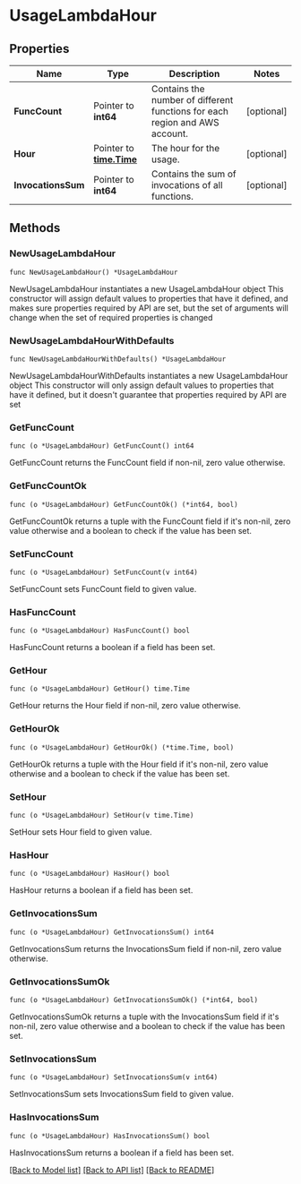 # UsageLambdaHour

## Properties

Name | Type | Description | Notes
------------ | ------------- | ------------- | -------------
**FuncCount** | Pointer to **int64** | Contains the number of different functions for each region and AWS account. | [optional] 
**Hour** | Pointer to [**time.Time**](time.Time.md) | The hour for the usage. | [optional] 
**InvocationsSum** | Pointer to **int64** | Contains the sum of invocations of all functions. | [optional] 

## Methods

### NewUsageLambdaHour

`func NewUsageLambdaHour() *UsageLambdaHour`

NewUsageLambdaHour instantiates a new UsageLambdaHour object
This constructor will assign default values to properties that have it defined,
and makes sure properties required by API are set, but the set of arguments
will change when the set of required properties is changed

### NewUsageLambdaHourWithDefaults

`func NewUsageLambdaHourWithDefaults() *UsageLambdaHour`

NewUsageLambdaHourWithDefaults instantiates a new UsageLambdaHour object
This constructor will only assign default values to properties that have it defined,
but it doesn't guarantee that properties required by API are set

### GetFuncCount

`func (o *UsageLambdaHour) GetFuncCount() int64`

GetFuncCount returns the FuncCount field if non-nil, zero value otherwise.

### GetFuncCountOk

`func (o *UsageLambdaHour) GetFuncCountOk() (*int64, bool)`

GetFuncCountOk returns a tuple with the FuncCount field if it's non-nil, zero value otherwise
and a boolean to check if the value has been set.

### SetFuncCount

`func (o *UsageLambdaHour) SetFuncCount(v int64)`

SetFuncCount sets FuncCount field to given value.

### HasFuncCount

`func (o *UsageLambdaHour) HasFuncCount() bool`

HasFuncCount returns a boolean if a field has been set.

### GetHour

`func (o *UsageLambdaHour) GetHour() time.Time`

GetHour returns the Hour field if non-nil, zero value otherwise.

### GetHourOk

`func (o *UsageLambdaHour) GetHourOk() (*time.Time, bool)`

GetHourOk returns a tuple with the Hour field if it's non-nil, zero value otherwise
and a boolean to check if the value has been set.

### SetHour

`func (o *UsageLambdaHour) SetHour(v time.Time)`

SetHour sets Hour field to given value.

### HasHour

`func (o *UsageLambdaHour) HasHour() bool`

HasHour returns a boolean if a field has been set.

### GetInvocationsSum

`func (o *UsageLambdaHour) GetInvocationsSum() int64`

GetInvocationsSum returns the InvocationsSum field if non-nil, zero value otherwise.

### GetInvocationsSumOk

`func (o *UsageLambdaHour) GetInvocationsSumOk() (*int64, bool)`

GetInvocationsSumOk returns a tuple with the InvocationsSum field if it's non-nil, zero value otherwise
and a boolean to check if the value has been set.

### SetInvocationsSum

`func (o *UsageLambdaHour) SetInvocationsSum(v int64)`

SetInvocationsSum sets InvocationsSum field to given value.

### HasInvocationsSum

`func (o *UsageLambdaHour) HasInvocationsSum() bool`

HasInvocationsSum returns a boolean if a field has been set.


[[Back to Model list]](../README.md#documentation-for-models) [[Back to API list]](../README.md#documentation-for-api-endpoints) [[Back to README]](../README.md)


